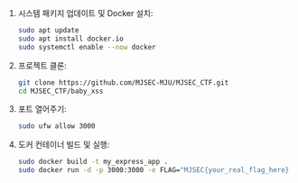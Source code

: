 1. 시스템 패키지 업데이트 및 Docker 설치:
    ```sh
    sudo apt update
    sudo apt install docker.io
    sudo systemctl enable --now docker
    ```

2. 프로젝트 클론:
    ```sh
    git clone https://github.com/MJSEC-MJU/MJSEC_CTF.git
    cd MJSEC_CTF/baby_xss
    ```
3. 포트 열어주기:
    ```sh
    sudo ufw allow 3000
    ```
4. 도커 컨테이너 빌드 및 실행:
    ```sh
    sudo docker build -t my_express_app .  
    sudo docker run -d -p 3000:3000 -e FLAG="MJSEC{your_real_flag_here}" my_express_app
    ```
